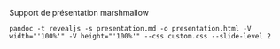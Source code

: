 Support de présentation marshmallow

    pandoc -t revealjs -s presentation.md -o presentation.html -V width="'100%'" -V height="'100%'" --css custom.css --slide-level 2
